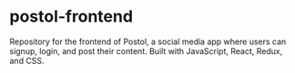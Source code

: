 # postol-frontend
Repository for the frontend of Postol, a social media app where users can signup, login, and post their content. Built with JavaScript, React, Redux, and CSS.
